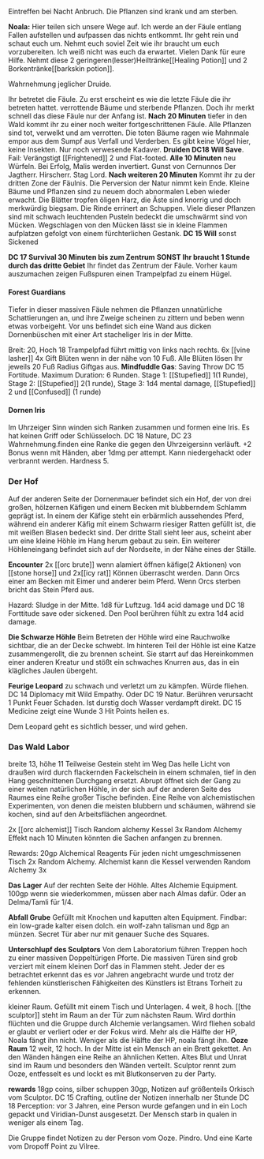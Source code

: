 Eintreffen bei Nacht Anbruch.
Die Pflanzen sind krank und am sterben.

**Noala:**
Hier teilen sich unsere Wege auf. 
Ich werde an der Fäule entlang Fallen aufstellen und aufpassen das nichts entkommt.
Ihr geht rein und schaut euch um. 
Nehmt euch soviel Zeit wie ihr braucht um euch vorzubereiten.
Ich weiß nicht was euch da erwartet.
Vielen Dank für eure Hilfe. 
Nehmt diese 2 geringeren(lesser)Heiltränke[[Healing Potion]] und 2 Borkentränke[[barkskin potion]].

Wahrnehmung jeglicher Druide.

Ihr betretet die Fäule.
Zu erst erscheint es wie die letzte Fäule die ihr betreten hattet.
verrottende Bäume und sterbende Pflanzen.
Doch ihr merkt schnell das diese Fäule nur der Anfang ist.
**Nach 20 Minuten** tiefer in den Wald kommt ihr zu einer noch weiter fortgeschrittenen Fäule.
Alle Pflanzen sind tot, verwelkt und am verrotten. 
Die toten Bäume ragen wie Mahnmale empor aus dem Sumpf aus Verfall und Verderben.
Es gibt keine Vögel hier, keine Insekten. Nur noch verwesende Kadaver.
**Druiden DC18 Will Save**. Fail: Verängstigt [[Frightened]] 2 und Flat-footed.
**Alle 10 Minuten** neu Würfeln.
Bei Erfolg, Malis werden invertiert.
Gunst von Cernunnos
Der Jagtherr. Hirscherr. Stag Lord.
**Nach weiteren 20 Minuten** 
Kommt ihr zu der dritten Zone der Fäulnis.
Die Perversion der Natur nimmt kein Ende. 
Kleine Bäume und Pflanzen sind zu neuem doch abnormalen Leben wieder erwacht.
Die Blätter tropfen öligen Harz, die Äste sind knorrig und doch merkwürdig biegsam.
Die Rinde errinert an Schuppen.
Viele dieser Pflanzen sind mit schwach leuchtenden Pusteln bedeckt die umschwärmt sind von Mücken.
Wegschlagen von den Mücken lässt sie in kleine Flammen aufplatzen gefolgt von einem fürchterlichen Gestank. 
**DC 15 Will** sonst Sickened

**DC 17 Survival 30 Minuten bis zum Zentrum**
**SONST Ihr braucht 1 Stunde durch das dritte Gebiet**
Ihr findet das Zentrum der Fäule. 
Vorher kaum auszumachen zeigen Fußspuren einen Trampelpfad zu einem Hügel.


#### Forest Guardians
Tiefer in dieser massiven Fäule nehmen die Pflanzen unnatürliche Schattierungen an, und ihre Zweige scheinen zu zittern und beben wenn etwas vorbeigeht. Vor uns befindet sich eine Wand aus dicken Dornenbüschen mit einer Art stacheliger Iris in der Mitte.

Breit: 20, Hoch 18
Trampelpfad führt mittig von links nach rechts.
6x [[vine lasher]]
4x Gift Blüten 
wenn in der nähe von 10 Fuß.
Alle Blüten lösen Ihr jeweils 20 Fuß Radius Giftgas aus.
**Mindfuddle Gas**: Saving Throw DC 15 Fortitude.
Maximum Duration: 6 Runden.
Stage 1: [[Stupefied]] 1(1 Runde), Stage 2: [[Stupefied]] 2(1 runde), 
Stage 3: 1d4 mental damage, [[Stupefied]] 2 und [[Confused]] (1 runde)

#### Dornen Iris
Im Uhrzeiger Sinn winden sich Ranken zusammen und formen eine Iris.
Es hat keinen Griff oder Schlüsseloch.
DC 18 Nature, DC 23 Wahrnehmung.finden eine Ranke die gegen den Uhrzeigersinn verläuft.
+2 Bonus wenn mit Händen, aber 1dmg per attempt.
Kann niedergehackt oder verbrannt werden.
Hardness 5.

### Der Hof
Auf der anderen Seite der Dornenmauer befindet sich ein Hof, der von drei großen, hölzernen Käfigen und einem Becken mit blubberndem Schlamm geprägt ist. In einem der Käfige steht ein erbärmlich aussehendes Pferd, während ein anderer Käfig mit einem Schwarm riesiger Ratten gefüllt ist, die mit weißen Blasen bedeckt sind. Der dritte Stall sieht leer aus, scheint aber um eine kleine Höhle im Hang herum gebaut zu sein. Ein weiterer Höhleneingang befindet sich auf der Nordseite, in der Nähe eines der Ställe.

**Encounter** 
2x [[orc brute]] wenn alamiert öffnen käfige(2 Aktionen) von [[stone horse]] und 2x[[icy rat]] 
Können überrascht werden. 
Dann Orcs einer am Becken mit Eimer und anderer beim Pferd.
Wenn Orcs sterben bricht das Stein Pferd aus.

Hazard: Sludge in der Mitte. 1d8 für Luftzug. 
1d4 acid damage und DC 18 Forttitude save oder sickened. 
Den Pool berühren fühlt zu extra 1d4 acid damage.

**Die Schwarze Höhle**
Beim Betreten der Höhle wird eine Rauchwolke sichtbar, die an der Decke schwebt. Im hinteren Teil der Höhle ist eine Katze zusammengerollt, die zu brennen scheint. Sie starrt auf das Hereinkommen einer anderen Kreatur und stößt ein schwaches Knurren aus, das in ein klägliches Jaulen übergeht.

**Feurige Leopard**
zu schwach und verletzt um zu kämpfen. Würde fliehen.
DC 14 Diplomacy mit Wild Empathy. 
Oder DC 19 Natur.
Berühren verursacht 1 Punkt Feuer Schaden. 
Ist durstig doch Wasser verdampft direkt.
DC 15 Medicine zeigt eine Wunde
3 Hit Points heilen es.

Dem Leopard geht es sichtlich besser, und wird gehen.

### Das Wald Labor
breite 13, höhe 11
Teilweise Gestein steht im Weg
Das helle Licht von draußen wird durch flackernden Fackelschein in einem schmalen, tief in den Hang geschnittenen Durchgang ersetzt. Abrupt öffnet sich der Gang zu einer weiten natürlichen Höhle, in der sich auf der anderen Seite des Raumes eine Reihe großer Tische befinden. Eine Reihe von alchemistischen Experimenten, von denen die meisten blubbern und schäumen, während sie kochen, sind auf den Arbeitsflächen angeordnet.

2x [[orc alchemist]]
Tisch Random alchemy
Kessel 3x Random Alchemy Effekt
nach 10 Minuten könnten die Sachen anfangen zu brennen.

Rewards: 20gp Alchemical Reagents
Für jeden nicht umgeschmissenen Tisch 2x Random Alchemy.
Alchemist kann die Kessel verwenden Random Alchemy 3x 

**Das Lager**
Auf der rechten Seite der Höhle.
Altes Alchemie Equipment. 
100gp wenn sie wiederkommen, müssen aber nach Almas dafür.
Oder an Delma/Tamli für 1/4.

**Abfall Grube**
Gefüllt mit Knochen und kaputten alten Equipment.
Findbar: ein low-grade kalter eisen dolch.
ein wolf-zahn talisman und 8gp an münzen.
Secret Tür aber nur mit genauer Suche des Squares.

**Unterschlupf des Sculptors**
Von dem Laboratorium führen Treppen hoch zu einer massiven Doppeltürigen Pforte.
Die massiven Türen sind grob verziert mit einem kleinen Dorf das in Flammen steht.
Jeder der es betrachtet erkennt das es vor Jahren angebracht wurde
und trotz der fehlenden künstlerischen Fähigkeiten des Künstlers ist Etrans Torheit zu erkennen.

kleiner Raum. Gefüllt mit einem Tisch und Unterlagen.
4 weit, 8 hoch. 
[[the sculptor]] steht im Raum an der Tür zum nächsten Raum. Wird dorthin flüchten und die Gruppe durch Alchemie verlangsamen.
Wird fliehen sobald er glaubt er verliert oder er der Fokus wird.
Mehr als die Hälfte der HP, Noala fängt ihn nicht.
Weniger als die Hälfte der HP, noala fängt ihn.
**Ooze Raum**
12 weit, 12 hoch.
In der Mitte ist ein Mensch an ein Brett gekettet.
An den Wänden hängen eine Reihe an ähnlichen Ketten.
Altes Blut und Unrat sind im Raum und besonders den Wänden verteilt. 
Sculptor rennt zum Ooze, entfesselt es und lockt es mit Blutkonserven zu der Party.


**rewards**
18gp coins, silber schuppen 30gp, Notizen auf größenteils Orkisch vom Sculptor.
DC 15 Crafting, outline der Notizen innerhalb ner Stunde
DC 18 Perception: vor 3 Jahren, eine Person wurde gefangen und in ein Loch gepackt und Viridian-Dunst ausgesetzt.
Der Mensch starb in qualen in weniger als einem Tag.

Die Gruppe findet Notizen zu der Person vom Ooze. Pindro.
Und eine Karte vom Dropoff Point zu Vilree.